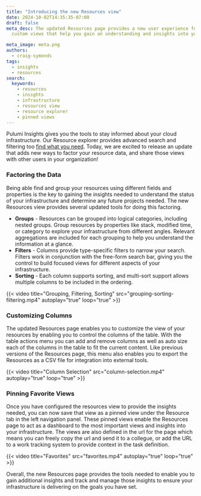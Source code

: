 ```yaml
---
title: "Introducing the new Resources view"
date: 2024-10-02T14:35:35-07:00
draft: false
meta_desc: The updated Resources page provides a new user experience for creating
  custom views that help you gain an understanding and insights into your infrastructure.

meta_image: meta.png
authors:
  - craig-symonds
tags:
  - insights
  - resources
search:
  keywords:
    - resources
    - insights
    - infrastructure
    - resources view
    - resource explorer
    - pinned views
---
```


Pulumi Insights gives you the tools to stay informed about your cloud infrastructure. Our Resource explorer provides advanced search and filtering too [find what you need](/blog/resource-search). Today, we are excited to release an update that adds new ways to factor your resource data, and share those views with other users in your organization!

<!--more-->

### Factoring the Data

Being able find and group your resources using different fields and properties is the key to gaining the insights needed to understand the status of your infrastructure and determine any future projects needed. The new Resources view provides several updated tools for doing this factoring.

* **Groups** - Resources can be grouped into logical categories, including nested groups. Group resources by properties like stack, modified time, or category to explore your infrastructure from different angles. Relevant aggregations are included for each grouping to help you understand the information at a glance.
* **Filters** - Columns provide type-specific filters to narrow your search. Filters work in conjunction with the free-form search bar, giving you the control to build focused views for different aspects of your infrastructure.
* **Sorting** - Each column supports sorting, and multi-sort support allows multiple columns to be included in the ordering.

{{< video title="Grouping, Filtering, Sorting" src="grouping-sorting-filtering.mp4" autoplay="true" loop="true" >}}

### Customizing Columns

The updated Resources page enables you to customize the view of your resources by enabling you to control the columns of the table. With the table actions menu you can add and remove columns as well as auto size each of the columns in the table to fit the current content. Like previous versions of the Resources page, this menu also enables you to export the Resources as a CSV file for integration into external tools.

{{< video title="Column Selection" src="column-selection.mp4" autoplay="true" loop="true" >}}

### Pinning Favorite Views

Once you have configured the resources view to provide the insights needed, you can now save that view as a pinned view under the Resource tab in the left navigation panel. These pinned views enable the Resources page to act as a dashboard to the most important views and insights into your infrastructure. The views are also defined in the url for the page which means you can freely copy the url and send it to a collegue, or add the URL to a work tracking system to provide context in the task definition.

{{< video title="Favorites" src="favorites.mp4" autoplay="true" loop="true" >}}

Overall, the new Resources page provides the tools needed to enable you to gain additional insights and track and manage those insights to ensure your infrastructure is delivering on the goals you have set.
